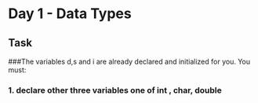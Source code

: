 # Day 1 - Data Types 
## Task  
###The variables d,s and i are already declared and initialized for you. You must:
### 1. declare other three variables one of int , char, double
